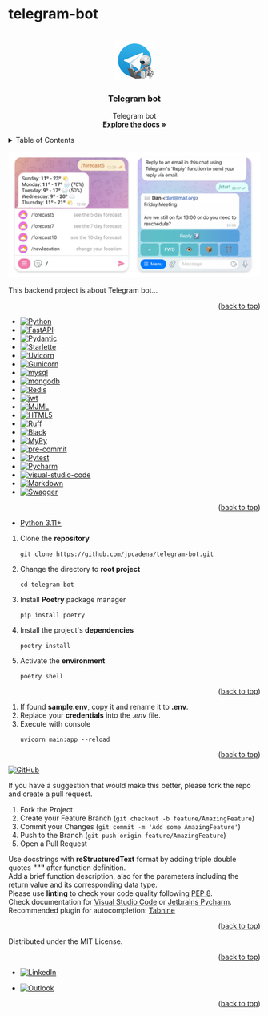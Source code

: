 # telegram-bot

<!-- Improved compatibility of back to top link: See: https://github.com/othneildrew/Best-README-Template/pull/73 -->

<a name="readme-top"></a>

<!-- PROJECT SHIELDS -->
<!--
*** Markdown "reference style" links for readability.
*** Reference links are enclosed in brackets [ ] instead of parentheses ( ).
-->

<!-- PROJECT LOGO -->
<br />
<div align="center">
  <a href="https://github.com/othneildrew/Best-README-Template">
    <img src="app/assets/static/images/logo.png" alt="Logo" width="80" height="80">
  </a>

<h3 align="center">Telegram bot</h3>

  <p align="center">
    Telegram bot
    <br />
    <a href="https://github.com/jpcadena/telegram-bot"><strong>Explore the docs »</strong></a>
    <br />
  </p>
</div>

<!-- TABLE OF CONTENTS -->
<details>
  <summary>Table of Contents</summary>
  <ol>
    <li>
      <a href="#about-the-project">About The Project</a>
      <ul>
        <li><a href="#built-with">Built With</a></li>
      </ul>
    </li>
    <li>
      <a href="#getting-started">Getting Started</a>
      <ul>
        <li><a href="#prerequisites">Prerequisites</a></li>
        <li><a href="#installation">Installation</a></li>
      </ul>
    </li>
    <li><a href="#usage">Usage</a></li>
    <li><a href="#contributing">Contributing</a></li>
    <li><a href="#license">License</a></li>
    <li><a href="#contact">Contact</a></li>
  </ol>
</details>

<!-- ABOUT THE PROJECT -->

![Project][project-screenshot]

This backend project is about Telegram bot...

<p align="right">(<a href="#readme-top">back to top</a>)</p>

- [![Python][Python]][python-url]
- [![FastAPI][FastAPI]][fastapi-url]
- [![Pydantic][Pydantic]][pydantic-url]
- [![Starlette][Starlette]][starlette-url]
- [![Uvicorn][Uvicorn]][uvicorn-url]
- [![Gunicorn][Gunicorn]][gunicorn-url]
- [![mysql][mysql-shield]][mysql-url]
- [![mongodb][mongodb-shield]][mongodb-url]
- [![Redis][Redis]][redis-url]
- [![jwt][JWT]][jwt-url]
- [![MJML][MJML]][mjml-url]
- [![HTML5][html5]][html5-url]
- [![Ruff][ruff]][ruff-url]
- [![Black][Black]][Black-url]
- [![MyPy][MyPy]][MyPy-url]
- [![pre-commit][pre-commit-shield]][pre-commit-url]
- [![Pytest][Pytest]][pytest-url]
- [![Pycharm][PyCharm]][Pycharm-url]
- [![visual-studio-code][visual-studio-code]][visual-studio-code-url]
- [![Markdown][Markdown]][Markdown-url]
- [![Swagger][Swagger]][Swagger-url]


<p align="right">(<a href="#readme-top">back to top</a>)</p>

<!-- GETTING STARTED -->

- [Python 3.11+][Python-docs]

1. Clone the **repository**
   ```
   git clone https://github.com/jpcadena/telegram-bot.git
   ```
2. Change the directory to **root project**
   ```
   cd telegram-bot
   ```
3. Install **Poetry** package manager
    ```
    pip install poetry
    ```
4. Install the project's **dependencies**
    ```
    poetry install
    ```
5. Activate the **environment**
    ```
    poetry shell
    ```

<p align="right">(<a href="#readme-top">back to top</a>)</p>

<!-- USAGE EXAMPLES -->

1. If found **sample.env**, copy it and rename it to **.env**.
2. Replace your **credentials** into the _.env_ file.
3. Execute with console
   ```
   uvicorn main:app --reload
   ```

<p align="right">(<a href="#readme-top">back to top</a>)</p>

<!-- CONTRIBUTING -->

[![GitHub][GitHub]][GitHub-url]

If you have a suggestion that would make this better, please fork the repo and
create a pull request.

1. Fork the Project
2. Create your Feature Branch (`git checkout -b feature/AmazingFeature`)
3. Commit your Changes (`git commit -m 'Add some AmazingFeature'`)
4. Push to the Branch (`git push origin feature/AmazingFeature`)
5. Open a Pull Request

Use docstrings with **reStructuredText** format by adding triple double quotes
**"""** after function definition.\
Add a brief function description, also for the parameters including the return
value and its corresponding data type.\
Please use **linting** to check your code quality
following [PEP 8](https://peps.python.org/pep-0008/).\
Check documentation
for [Visual Studio Code](https://code.visualstudio.com/docs/python/linting#_run-linting)
or [Jetbrains Pycharm](https://github.com/leinardi/pylint-pycharm/blob/master/README.md).\
Recommended plugin for
autocompletion: [Tabnine](https://www.tabnine.com/install)

<p align="right">(<a href="#readme-top">back to top</a>)</p>

<!-- LICENSE -->

Distributed under the MIT License.

<p align="right">(<a href="#readme-top">back to top</a>)</p>

<!-- CONTACT -->

- [![LinkedIn][LinkedIn]][linkedin-url]

- [![Outlook][Outlook]](mailto:jpcadena@espol.edu.ec?subject=[GitHub]telegram-bot)

<p align="right">(<a href="#readme-top">back to top</a>)</p>

<!-- MARKDOWN LINKS & IMAGES -->
<!-- https://www.markdownguide.org/basic-syntax/#reference-style-links -->

[LinkedIn]: https://img.shields.io/badge/linkedin-%230077B5.svg?style=for-the-badge&logo=linkedin&logoColor=white
[linkedin-url]: https://linkedin.com/in/juanpablocadenaaguilar
[Outlook]: https://img.shields.io/badge/Microsoft_Outlook-0078D4?style=for-the-badge&logo=microsoft-outlook&logoColor=white
[project-screenshot]: app/assets/static/images/project.png
[Python-docs]: https://docs.python.org/3.11/
[Python]: https://img.shields.io/badge/python-3670A0?style=for-the-badge&logo=python&logoColor=ffdd54
[FastAPI]: https://img.shields.io/badge/FastAPI-FFFFFF?style=for-the-badge&logo=fastapi
[Pydantic]: https://img.shields.io/badge/Pydantic-FF43A1?style=for-the-badge&logo=pydantic&logoColor=white
[Starlette]: https://img.shields.io/badge/Starlette-392939?style=for-the-badge&logo=starlette&logoColor=white
[Uvicorn]: https://img.shields.io/badge/Uvicorn-2A308B?style=for-the-badge&logo=uvicorn&logoColor=white
[Gunicorn]: https://img.shields.io/badge/Gunicorn-489846?style=for-the-badge&logo=gunicorn&logoColor=white
[Redis]: https://img.shields.io/badge/Redis-DC382D?style=for-the-badge&logo=redis&logoColor=white
[html5]: https://img.shields.io/badge/HTML5-E34F26?style=for-the-badge&logo=html5&logoColor=white
[MJML]: https://img.shields.io/badge/MJML-EB5F3F?style=for-the-badge&logo=mjml&logoColor=white
[JWT]: https://img.shields.io/badge/JWT-black?style=for-the-badge&logo=JSON%20web%20tokens
[PyCharm]: https://img.shields.io/badge/PyCharm-21D789?style=for-the-badge&logo=pycharm&logoColor=white
[Markdown]: https://img.shields.io/badge/Markdown-000000?style=for-the-badge&logo=markdown&logoColor=white
[Swagger]: https://img.shields.io/badge/-Swagger-%23Clojure?style=for-the-badge&logo=swagger&logoColor=white
[python-url]: https://www.python.org/
[fastapi-url]: https://fastapi.tiangolo.com
[pydantic-url]: https://docs.pydantic.dev
[starlette-url]: https://www.starlette.io/
[uvicorn-url]: https://www.uvicorn.org/
[gunicorn-url]: https://gunicorn.org/
[redis-url]: https://redis.io/
[html5-url]: https://developer.mozilla.org/en-US/docs/Glossary/HTML5
[mjml-url]: https://mjml.io/
[jwt-url]: https://jwt.io/
[Pycharm-url]: https://www.jetbrains.com/pycharm/
[Markdown-url]: https://daringfireball.net/projects/markdown/
[Swagger-url]: https://swagger.io/
[GitHub]: https://img.shields.io/badge/github-%23121011.svg?style=for-the-badge&logo=github&logoColor=white
[GitHub-url]: https://github.com/jpcadena/telegram-bot
[ruff]: https://img.shields.io/endpoint?url=https://raw.githubusercontent.com/charliermarsh/ruff/main/assets/badge/v2.json
[ruff-url]: https://beta.ruff.rs/docs/
[Black]: https://img.shields.io/badge/code%20style-black-000000.svg?style=for-the-badge&logo=appveyor
[Black-url]: https://github.com/psf/black
[MyPy]: https://img.shields.io/badge/mypy-checked-2A6DB2.svg?style=for-the-badge&logo=appveyor
[MyPy-url]: http://mypy-lang.org/
[Pytest]: https://img.shields.io/badge/Pytest-0A9EDC?style=for-the-badge&logo=pytest&logoColor=white
[pytest-url]: https://docs.pytest.org/en/7.2.x/
[visual-studio-code]: https://img.shields.io/badge/Visual_Studio_Code-007ACC?style=for-the-badge&logo=visual-studio-code&logoColor=white
[visual-studio-code-url]: https://code.visualstudio.com/
[mysql-shield]: https://img.shields.io/badge/MySQL-4479A1?style=for-the-badge&logo=mysql&logoColor=white
[mysql-url]: https://www.mysql.com/
[mongodb-shield]: https://img.shields.io/badge/MongoDB-4EA94B?style=for-the-badge&logo=mongodb&logoColor=white
[mongodb-url]: https://www.mongodb.com/
[pre-commit-shield]: https://img.shields.io/badge/pre--commit-F7B93E?style=for-the-badge&logo=pre-commit&logoColor=white
[pre-commit-url]: https://pre-commit.com/
